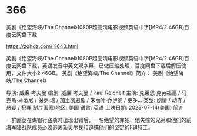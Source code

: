 # 366
美剧《绝望海峡/The Channel》1080P超高清电影视频英语中字[MP4/2.46GB]百度云网盘下载

https://zqhdz.com/11643.html

美剧《绝望海峡/The Channel》1080P超高清电影视频英语中字[MP4/2.46GB]百度云网盘下载，英语发音中英文双字幕，已做压缩处理，百度网盘下载后解压使用，文件大小2.46GB。
美剧《绝望海峡/The Channel》简介：
美剧《绝望海峡/The Channel》

导演: 威廉·考夫曼
编剧: 威廉·考夫曼 / Paul Reichelt
主演: 克莱恩·克劳福德 / 马克斯·马蒂尼 / 保罗·瑞 / 加里凯恩斯 / 朱丽叶·乔伊纳 / 更多…
类型: 剧情 / 动作 / 悬疑 / 犯罪
制片国家/地区: 美国
语言: 英语
上映日期: 2023-07-14(美国)
简介

一群匪徒在谋银行盗窃时出现出错后，一名绝望的罪犯、他失控的兄弟和他们的前海军陆战队成员必须逃离新奥尔良和追捕他们的坚定的FBI特工。
